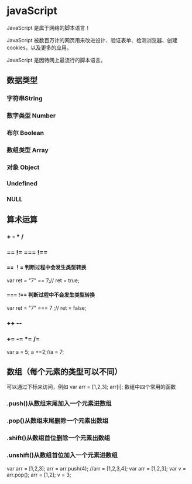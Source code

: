 # javaScript
JavaScript 是属于网络的脚本语言！

JavaScript 被数百万计的网页用来改进设计、验证表单、检测浏览器、创建cookies，以及更多的应用。

JavaScript 是因特网上最流行的脚本语言。

## 数据类型
### 字符串String
### 数字类型 Number 
### 布尔 Boolean
### 数组类型 Array 
### 对象 Object
### Undefined
### NULL
## 算术运算
### + - * /
### == !=  === !==
#### == ！= 判断过程中会发生类型转换
var ret = "7" == 7;// ret = true;
#### === !== 判断过程中不会发生类型转换
var ret = "7" === 7 ;// ret = false;
### ++ --
### += -= *= /=
var a = 5;
a +=2;//a = 7;

## 数组（每个元素的类型可以不同）
可以通过下标来访问，例如 var arr = [1,2,3]; arr[i];
数组中四个常用的函数
### .push()从数组末尾加入一个元素进数组
### .pop()从数组末尾删除一个元素出数组
### .shift()从数组首位删除一个元素出数组
### .unshift()从数组首位加入一个元素进数组
var arr = [1,2,3];
arr = arr.push(4); //arr = [1,2,3,4];
var arr = [1,2,3];
var v = arr.pop(); arr = [1,2]; v = 3;